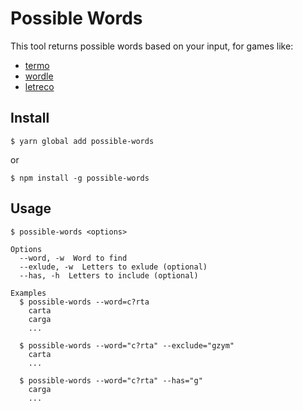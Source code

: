 # Possible Words

This tool returns possible words based on your input, for games like:

- [termo](https://term.ooo)
- [wordle](https://www.nytimes.com/games/wordle/index.html)
- [letreco](https://www.gabtoschi.com/letreco/)

## Install

```
$ yarn global add possible-words
```

or

```
$ npm install -g possible-words
```

## Usage

```
$ possible-words <options>

Options
  --word, -w  Word to find
  --exlude, -w  Letters to exlude (optional)
  --has, -h  Letters to include (optional)

Examples
  $ possible-words --word=c?rta
    carta
    carga
    ...

  $ possible-words --word="c?rta" --exclude="gzym"
    carta
    ...

  $ possible-words --word="c?rta" --has="g"
    carga
    ...
```
